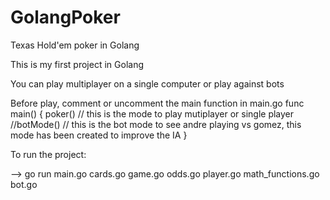 # GolangPoker
Texas Hold'em poker in Golang

This is my first project in Golang

You can play multiplayer on a single computer or play against bots

Before play, comment or uncomment the main function in main.go
func main() {
	poker() // this is the mode to play mutiplayer or single player
	//botMode() // this is the bot mode to see andre playing vs gomez, this mode has been created to improve the IA
}


To run the project:

--> go run main.go cards.go game.go odds.go player.go math_functions.go bot.go